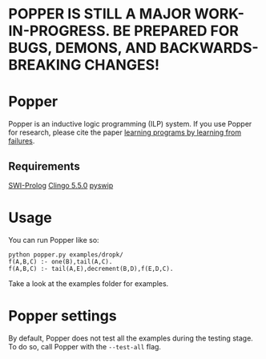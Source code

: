 # POPPER IS STILL A MAJOR WORK-IN-PROGRESS. BE PREPARED FOR BUGS, DEMONS, AND BACKWARDS-BREAKING CHANGES!


# Popper

Popper is an inductive logic programming (ILP) system.
If you use Popper for research, please cite the paper [learning programs by learning from failures](https://arxiv.org/abs/2005.02259).



## Requirements

[SWI-Prolog](https://www.swi-prolog.org)
[Clingo 5.5.0](https://potassco.org/clingo/)
[pyswip](https://pypi.org/project/pyswip/)


# Usage

You can run Popper like so:
```
python popper.py examples/dropk/
f(A,B,C) :- one(B),tail(A,C).
f(A,B,C) :- tail(A,E),decrement(B,D),f(E,D,C).
```
Take a look at the examples folder for examples.

# Popper settings

By default, Popper does not test all the examples during the testing stage. To do so, call Popper with the `--test-all` flag.
